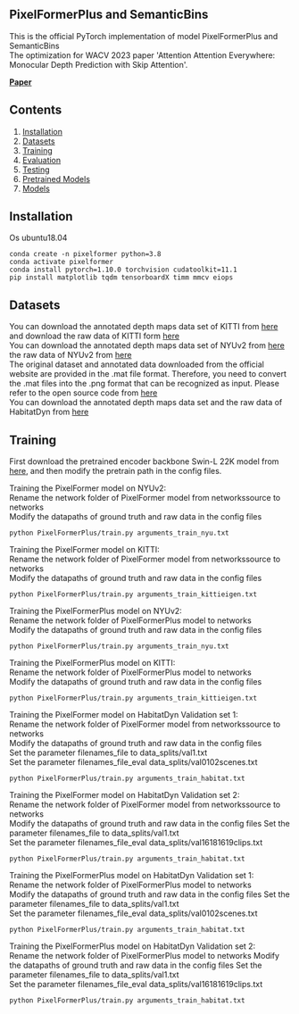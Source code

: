 ## PixelFormerPlus and SemanticBins
This is the official PyTorch implementation of model PixelFormerPlus and SemanticBins  
The optimization for WACV 2023 paper 'Attention Attention Everywhere: Monocular Depth Prediction with Skip Attention'.

**[Paper](https://arxiv.org/pdf/2210.09071)** <br />
## Contents
1. [Installation](#installation)
2. [Datasets](#datasets)
3. [Training](#training)
4. [Evaluation](#evaluation)
5. [Testing](#testing)
6. [Pretrained Models](#pretrainedmodels)
7. [Models](#models)


## Installation
Os ubuntu18.04
```
conda create -n pixelformer python=3.8
conda activate pixelformer
conda install pytorch=1.10.0 torchvision cudatoolkit=11.1
pip install matplotlib tqdm tensorboardX timm mmcv eiops
```
## Datasets
You can download the annotated depth maps data set of KITTI from [here](http://www.cvlibs.net/datasets/kitti/eval_depth.php?benchmark=depth_prediction) and download the raw data of KITTI form [here](https://www.cvlibs.net/datasets/kitti/raw_data.php)  
You can download the annotated depth maps data set of NYUv2 from [here](https://cs.nyu.edu/~silberman/datasets/nyu_depth_v2.html)
the raw data of NYUv2 from [here](https://virutalbuy-public.oss-cn-hangzhou.aliyuncs.com/share/newcrfs/datasets/nyu/sync.zip)   
The original dataset and annotated data downloaded from the official website are provided in the .mat file format. Therefore, you need to convert the .mat files into the .png format that can be recognized as input. Please refer to the open source code from [here](https://github.com/deeplearningais/curfil/wiki/Training-and-Prediction-with-the-NYU-Depth-v2-Dataset)  
You can download the annotated depth maps data set and the raw data of HabitatDyn from [here](https://drive.google.com/drive/folders/1evlVaoB-EO3mNX15dgDNhluivg6KHyGr) 
 
## Training
First download the pretrained encoder backbone Swin-L 22K model from [here](https://github.com/microsoft/Swin-Transformer), and then modify the pretrain path in the config files.

Training the PixelFormer model on NYUv2:  
Rename the network folder of PixelFormer model from networkssource to networks  
Modify the datapaths of ground truth and raw data in the config files
```
python PixelFormerPlus/train.py arguments_train_nyu.txt
```

Training the PixelFormer model on KITTI:  
Rename the network folder of PixelFormer model from networkssource to networks  
Modify the datapaths of ground truth and raw data in the config files
```
python PixelFormerPlus/train.py arguments_train_kittieigen.txt
```
Training the PixelFormerPlus model on NYUv2:  
Rename the network folder of PixelFormerPlus model to networks  
Modify the datapaths of ground truth and raw data in the config files
```
python PixelFormerPlus/train.py arguments_train_nyu.txt
```

Training the PixelFormerPlus model on KITTI:  
Rename the network folder of PixelFormerPlus model to networks  
Modify the datapaths of ground truth and raw data in the config files
```
python PixelFormerPlus/train.py arguments_train_kittieigen.txt
```
Training the PixelFormer model on HabitatDyn Validation set 1:  
Rename the network folder of PixelFormer model from networkssource to networks  
Modify the datapaths of ground truth and raw data in the config files  
Set the parameter filenames_file to data_splits/val1.txt  
Set the parameter filenames_file_eval data_splits/val0102scenes.txt
```
python PixelFormerPlus/train.py arguments_train_habitat.txt
```

Training the PixelFormer model on HabitatDyn Validation set 2:  
Rename the network folder of PixelFormer model from networkssource to networks  
Modify the datapaths of ground truth and raw data in the config files 
Set the parameter filenames_file to data_splits/val1.txt  
Set the parameter filenames_file_eval data_splits/val16181619clips.txt
```
python PixelFormerPlus/train.py arguments_train_habitat.txt
```
Training the PixelFormerPlus model on HabitatDyn Validation set 1:  
Rename the network folder of PixelFormerPlus model to networks  
Modify the datapaths of ground truth and raw data in the config files 
Set the parameter filenames_file to data_splits/val1.txt  
Set the parameter filenames_file_eval data_splits/val0102scenes.txt
```
python PixelFormerPlus/train.py arguments_train_habitat.txt
```

Training the PixelFormerPlus model on HabitatDyn Validation set 2:  
Rename the network folder of PixelFormerPlus model to networks
Modify the datapaths of ground truth and raw data in the config files 
Set the parameter filenames_file to data_splits/val1.txt  
Set the parameter filenames_file_eval data_splits/val16181619clips.txt
```
python PixelFormerPlus/train.py arguments_train_habitat.txt



